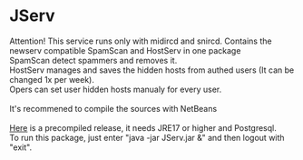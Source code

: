 # JServ
 Attention! This service runs only with midircd and snircd.
 Contains the newserv compatible SpamScan and HostServ in one package<br>
 SpamScan detect spammers and removes it.<br>
 HostServ manages and saves the hidden hosts from authed users (It can be changed 1x per week). <br>
 Opers can set user hidden hosts manualy for every user.<br>
 <br>
 It's recommened to compile the sources with NetBeans<br>
 <br>
 [Here](https://github.com/user-attachments/files/20854303/JServ.zip) is a precompiled release, it needs JRE17 or higher and Postgresql.
 <br>
 To run this package, just enter "java -jar JServ.jar &" and then logout with "exit".<br>
